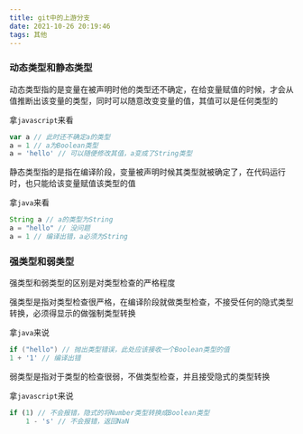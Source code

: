 ```yaml
---
title: git中的上游分支
date: 2021-10-26 20:19:46
tags: 其他
---
```


### 动态类型和静态类型

动态类型指的是变量在被声明时他的类型还不确定，在给变量赋值的时候，才会从值推断出该变量的类型，同时可以随意改变变量的值，其值可以是任何类型的

拿`javascript`来看

```javascript
var a // 此时还不确定a的类型
a = 1 // a为Boolean类型
a = 'hello' // 可以随便修改其值，a变成了String类型
```

静态类型指的是指在编译阶段，变量被声明时候其类型就被确定了，在代码运行时，也只能给该变量赋值该类型的值

拿`java`来看

```java
String a // a的类型为String
a = "hello" // 没问题
a = 1 // 编译出错，a必须为String
```

### 强类型和弱类型

强类型和弱类型的区别是对类型检查的严格程度

强类型是指对类型检查很严格，在编译阶段就做类型检查，不接受任何的隐式类型转换，必须得显示的做强制类型转换

拿`java`来说

```java
if ("hello") // 抛出类型错误，此处应该接收一个Boolean类型的值
1 + '1' // 编译出错
```

弱类型是指对于类型的检查很弱，不做类型检查，并且接受隐式的类型转换

拿`javascript`来说

```javascript
if (1) // 不会报错，隐式的将Number类型转换成Boolean类型
    1 - 's' // 不会报错，返回NaN
```



